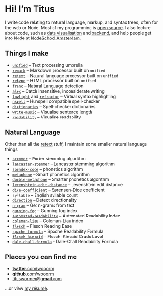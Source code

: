 # Hi!  I’m Titus

I write code relating to natural language, markup, and syntax trees, often
for the web or Node.
Most of my programming is [open source](https://github.com/wooorm).
I also lecture about code, such as [data visualisation](https://github.com/cmda-fe3/course-17-18)
and [backend](https://github.com/cmda-be/course-17-18), and help people get
into Node at [NodeSchool Amsterdam](https://nodeschool.io/amsterdam/).

## Things I make

*   [`unified`](https://unifiedjs.github.io)
    – Text processing umbrella
*   [`remark`](https://github.com/remarkjs/remark#readme)
    – Markdown processor built on `unified`
*   [`retext`](https://github.com/retextjs/retext#readme)
    – Natural language processor built on `unified`
*   [`rehype`](https://github.com/rehypejs/rehype#readme)
    – HTML processor built on `unified`
*   [`franc`](https://github.com/wooorm/franc#readme)
    – Natural Language detection
*   [`alex`](http://alexjs.com)
    – Catch insensitive, inconsiderate writing
*   [`lowlight`](https://github.com/wooorm/lowlight#readme)
    and
    [`refractor`](https://github.com/wooorm/refractor#readme)
    – Virtual syntax highlighting
*   [`nspell`](https://github.com/wooorm/nspell#readme)
    – Hunspell compatible spell-checker
*   [`dictionaries`](https://github.com/wooorm/dictionaries#readme)
    – Spell-checker dictionaries
*   [`write-music`](http://wooorm.com/write-music/)
    – Visualise sentence length
*   [`readability`](http://wooorm.com/readability/)
    – Visualise readability

## Natural Language

Other than all the [retext](https://github.com/retextjs/retext/blob/master/doc/plugins.md#list-of-plugins)
stuff, I maintain some smaller natural language things.

*   [`stemmer`](https://github.com/words/stemmer)
    – Porter stemming algorithm
*   [`lancaster-stemmer`](https://github.com/words/lancaster-stemmer)
    – Lancaster stemming algorithm
*   [`soundex-code`](https://github.com/words/soundex-code)
    – phonetics algorithm
*   [`metaphone`](https://github.com/words/metaphone)
    – Smart phonetics algorithm
*   [`double-metaphone`](https://github.com/words/double-metaphone)
    – Smarter phonetics algorithm
*   [`levenshtein-edit-distance`](https://github.com/words/levenshtein-edit-distance)
    – Levenshtein edit distance
*   [`dice-coefficient`](https://github.com/words/dice-coefficient)
    – Sørensen–Dice coefficient
*   [`syllable`](https://github.com/words/syllable)
    – English syllable count
*   [`direction`](https://github.com/wooorm/direction)
    – Detect directionality
*   [`n-gram`](https://github.com/words/n-gram)
    – Get n-grams from text
*   [`gunning-fog`](https://github.com/words/gunning-fog)
    – Gunning fog index
*   [`automated-readability`](https://github.com/words/automated-readability)
    – Automated Readability Index
*   [`coleman-liau`](https://github.com/words/coleman-liau)
    – Coleman-Liau index
*   [`flesch`](https://github.com/words/flesch)
    – Flesch Reading Ease
*   [`spache-formula`](https://github.com/words/spache-formula)
    – Spache Readability Formula
*   [`flesch-kincaid`](https://github.com/words/flesch-kincaid)
    – Flesch–Kincaid Grade Level
*   [`dale-chall-formula`](https://github.com/words/dale-chall-formula)
    – Dale-Chall Readability Formula

## Places you can find me

*   [**twitter**.com/wooorm](https://twitter.com/wooorm)
*   [**github**.com/wooorm](https://github.com/wooorm)
*   [tituswormer@g**mail**.com](mailto:tituswormer@gmail.com)

…or view [my résumé](http://wooorm.com/resume.html).
